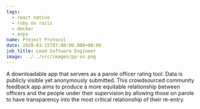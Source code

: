 ```yaml
---
tags:
  - react native
  - ruby on rails
  - docker
  - expo
name: Project Protocol
date: 2020-03-15T07:00:00.000+00:00
job_title: Lead Software Engineer
image: ../../src/images/pp-sn.png
---
```


A downloadable app that servers as a parole officer rating
tool. Data is publicly visible yet anonymously submitted.
This crowdsourced community feedback app aims to produce a more
equitable relationship between officers and the people
under their supervision by allowing those on parole to have
transparency into the most critical relationship of their
re-entry.
